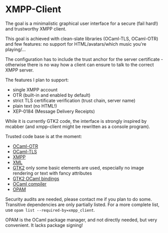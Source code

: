 XMPP-Client
===========

The goal is a minimalistic graphical user interface for a secure (fail hard!) and trustworthy XMPP client.

This goal is achieved with clean-slate libraries (OCaml-TLS, OCaml-OTR) and few features: no support for HTML/avatars/which music you're playing/...

The configuration has to include the trust anchor for the server certificate - otherwise there is no way how a client can ensure to talk to the correct XMPP server.

The features I plan to support:
- single XMPP account
- OTR (built-in and enabled by default)
- strict TLS certificate verification (trust chain, server name)
- plain text (no HTML!)
- XEP-0184 (Message Delivery Receipts)

While it is currently GTK2 code, the interface is strongly inspired by mcabber (and xmpp-client might be rewritten as a console program).

Trusted code base is at the moment:
- [OCaml-OTR](https://github.com/hannesm/ocaml-otr)
- [OCaml-TLS](https://github.com/mirleft/ocaml-tls)
- [XMPP](https://github.com/hannesm/xmpp)
- [XML](https://github.com/ermine/xml)
- [GTK2](http://www.gtk.org/) only some basic elements are used, especially no image rendering or text with fancy attributes
- [GTK2 OCaml bindings](http://lablgtk.forge.ocamlcore.org/)
- [OCaml compiler](http://ocaml.org/)
- [OPAM](http://opam.ocaml.org/)

Security audits are needed, please contact me if you plan to do some. Transitive dependencies are only partially listed. For a more complete list, use ``opam list --required-by=xmpp_client``.

OPAM is the OCaml package manager, and not directly needed, but very convenient. It lacks package signing!
